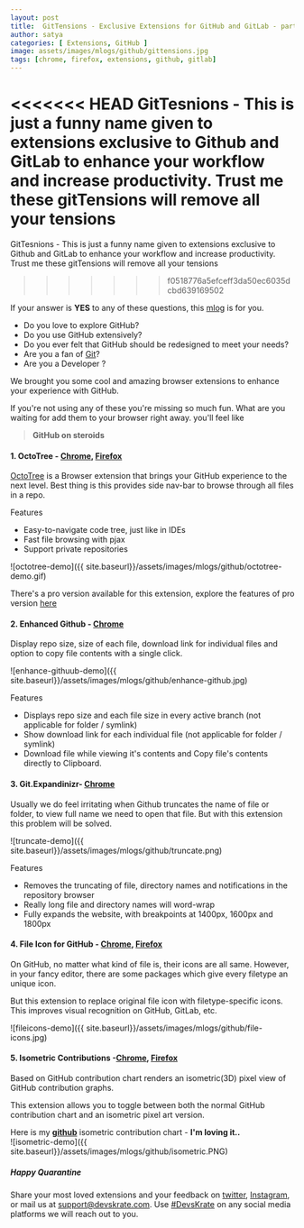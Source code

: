 ```yaml
---
layout: post
title:  GitTensions - Exclusive Extensions for GitHub and GitLab - part 1
author: satya
categories: [ Extensions, GitHub ]
image: assets/images/mlogs/github/gittensions.jpg
tags: [chrome, firefox, extensions, github, gitlab]
---
```



<<<<<<< HEAD
GitTesnions - This is just a funny name given to extensions exclusive to Github and GitLab to enhance your workflow and increase productivity. Trust me these gitTensions will remove all your tensions 
=======
GitTesnions - This is just a funny name given to extensions exclusive to Github and GitLab to enhance your workflow and increase productivity. Trust me these gitTensions will remove all your tensions
>>>>>>> f0518776a5efceff3da50ec6035dcbd639169502

If your answer is **YES** to any of these questions, this [mlog](https://devskrate.com/introducing-mlogs/) is for you.    
* Do you love to explore GitHub?
* Do you use GitHub extensively?
* Do you ever felt that GitHub should be redesigned to meet your needs?
* Are you a fan of [Git](https://devskrate.com/git-cheat-sheet/)?
* Are you a Developer ?

We brought you some cool and amazing browser extensions to enhance your experience with GitHub.

If you're not using any of these you're missing so much fun. What are you waiting for add them to your browser right away. you'll feel like 
> **GitHub on steroids**     

#### 1. OctoTree - [Chrome](https://chrome.google.com/webstore/detail/octotree/bkhaagjahfmjljalopjnoealnfndnagc), [Firefox](https://addons.mozilla.org/en-US/firefox/addon/octotree/?src=search)

[OctoTree](https://www.octotree.io/) is a Browser extension that brings your GitHub experience to the next level. Best thing is this provides side nav-bar to browse through all files in a repo.

Features
* Easy-to-navigate code tree, just like in IDEs
* Fast file browsing with pjax
* Support private repositories

![octotree-demo]({{ site.baseurl}}/assets/images/mlogs/github/octotree-demo.gif)

There's a pro version available for this extension, explore the features of pro version [here](https://www.octotree.io/)


#### 2. Enhanced Github - [Chrome](https://chrome.google.com/webstore/detail/enhanced-github/anlikcnbgdeidpacdbdljnabclhahhmd)
Display repo size, size of each file, download link for individual files and option to copy file contents with a single click.

![enhance-githuub-demo]({{ site.baseurl}}/assets/images/mlogs/github/enhance-github.jpg)

Features

* Displays repo size and each file size in every active branch (not applicable for folder / symlink)
* Show download link for each individual file (not applicable for folder / symlink)
* Download file while viewing it's contents and Copy file's contents directly to Clipboard.

#### 3. Git.Expandinizr- [Chrome](https://chrome.google.com/webstore/detail/githubexpandinizr/cbehdjjcilgnejbpnjhobkiiggkedfib)

Usually we do feel irritating when Github truncates the name of file or folder, to view full name we need to open that file. But with this extension this problem will be solved.

![truncate-demo]({{ site.baseurl}}/assets/images/mlogs/github/truncate.png)

Features
 - Removes the truncating of file, directory names and notifications in the repository browser
 - Really long file and directory names will word-wrap
 - Fully expands the website, with breakpoints at 1400px, 1600px and 1800px

#### 4. File Icon for GitHub - [Chrome](https://chrome.google.com/webstore/detail/file-icon-for-github-and/ficfmibkjjnpogdcfhfokmihanoldbfe), [Firefox](https://addons.mozilla.org/en-US/firefox/addon/github-file-icon/?src=search)

On GitHub, no matter what kind of file is, their icons are all same. However, in your fancy editor, there are some packages which give every filetype an unique icon.

But this extension to replace original file icon with filetype-specific icons. This improves visual recognition on GitHub, GitLab, etc.

![fileicons-demo]({{ site.baseurl}}/assets/images/mlogs/github/file-icons.jpg)

#### 5. Isometric Contributions -[Chrome](https://chrome.google.com/webstore/detail/isometric-contributions/mjoedlfflcchnleknnceiplgaeoegien/related), [Firefox](https://addons.mozilla.org/en-US/firefox/addon/isometric-github/?src=search)

Based on GitHub contribution chart renders an isometric(3D) pixel view of GitHub contribution graphs.

This extension allows you to toggle between both the normal GitHub contribution chart and an isometric pixel art version.

Here is my [**github**](https://github.com./srisatyalokesh) isometric contribution chart - **I'm loving it..**      
![isometric-demo]({{ site.baseurl}}/assets/images/mlogs/github/isometric.PNG)

##### Happy Quarantine 
Share your most loved extensions and your feedback on [twitter](https://twitter.com/devskrate), [Instagram](https://instagram.com/devskrate), or mail us at [support@devskrate.com](mailto:support@devskrate.com). Use [#DevsKrate](https://devskrate.com) on any social media platforms we will reach out to you.
